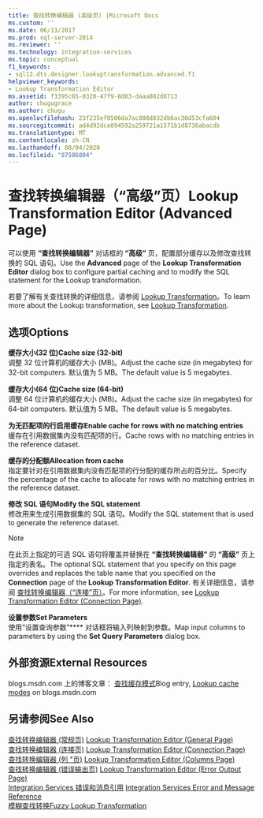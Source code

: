 ```yaml
---
title: 查找转换编辑器 (高级页) |Microsoft Docs
ms.custom: ''
ms.date: 06/13/2017
ms.prod: sql-server-2014
ms.reviewer: ''
ms.technology: integration-services
ms.topic: conceptual
f1_keywords:
- sql12.dts.designer.lookuptransformation.advanced.f1
helpviewer_keywords:
- Lookup Transformation Editor
ms.assetid: f3395c65-0320-47f9-8d83-daaa082d8713
author: chugugrace
ms.author: chugu
ms.openlocfilehash: 23f235ef0506da7ac808d832db6ac36d53cfa604
ms.sourcegitcommit: ad4d92dce894592a259721a1571b1d8736abacdb
ms.translationtype: MT
ms.contentlocale: zh-CN
ms.lasthandoff: 08/04/2020
ms.locfileid: "87586804"
---
```

# <a name="lookup-transformation-editor-advanced-page"></a><span data-ttu-id="bf855-102">查找转换编辑器（“高级”页）</span><span class="sxs-lookup"><span data-stu-id="bf855-102">Lookup Transformation Editor (Advanced Page)</span></span>
  <span data-ttu-id="bf855-103">可以使用 **“查找转换编辑器”** 对话框的 **“高级”** 页，配置部分缓存以及修改查找转换的 SQL 语句。</span><span class="sxs-lookup"><span data-stu-id="bf855-103">Use the **Advanced** page of the **Lookup Transformation Editor** dialog box to configure partial caching and to modify the SQL statement for the Lookup transformation.</span></span>  
  
 <span data-ttu-id="bf855-104">若要了解有关查找转换的详细信息，请参阅 [Lookup Transformation](data-flow/transformations/lookup-transformation.md)。</span><span class="sxs-lookup"><span data-stu-id="bf855-104">To learn more about the Lookup transformation, see [Lookup Transformation](data-flow/transformations/lookup-transformation.md).</span></span>  
  
## <a name="options"></a><span data-ttu-id="bf855-105">选项</span><span class="sxs-lookup"><span data-stu-id="bf855-105">Options</span></span>  
 <span data-ttu-id="bf855-106">**缓存大小(32 位)**</span><span class="sxs-lookup"><span data-stu-id="bf855-106">**Cache size (32-bit)**</span></span>  
 <span data-ttu-id="bf855-107">调整 32 位计算机的缓存大小 (MB)。</span><span class="sxs-lookup"><span data-stu-id="bf855-107">Adjust the  cache size (in megabytes) for 32-bit computers.</span></span> <span data-ttu-id="bf855-108">默认值为 5 MB。</span><span class="sxs-lookup"><span data-stu-id="bf855-108">The default value is 5 megabytes.</span></span>  
  
 <span data-ttu-id="bf855-109">**缓存大小(64 位)**</span><span class="sxs-lookup"><span data-stu-id="bf855-109">**Cache size (64-bit)**</span></span>  
 <span data-ttu-id="bf855-110">调整 64 位计算机的缓存大小 (MB)。</span><span class="sxs-lookup"><span data-stu-id="bf855-110">Adjust the cache size (in megabytes) for 64-bit computers.</span></span> <span data-ttu-id="bf855-111">默认值为 5 MB。</span><span class="sxs-lookup"><span data-stu-id="bf855-111">The default value is 5 megabytes.</span></span>  
  
 <span data-ttu-id="bf855-112">**为无匹配项的行启用缓存**</span><span class="sxs-lookup"><span data-stu-id="bf855-112">**Enable cache for rows with no matching entries**</span></span>  
 <span data-ttu-id="bf855-113">缓存在引用数据集内没有匹配项的行。</span><span class="sxs-lookup"><span data-stu-id="bf855-113">Cache rows with no matching entries in the reference dataset.</span></span>  
  
 <span data-ttu-id="bf855-114">**缓存的分配额**</span><span class="sxs-lookup"><span data-stu-id="bf855-114">**Allocation from cache**</span></span>  
 <span data-ttu-id="bf855-115">指定要针对在引用数据集内没有匹配项的行分配的缓存所占的百分比。</span><span class="sxs-lookup"><span data-stu-id="bf855-115">Specify the percentage of the cache to allocate for rows with no matching entries in the reference dataset.</span></span>  
  
 <span data-ttu-id="bf855-116">**修改 SQL 语句**</span><span class="sxs-lookup"><span data-stu-id="bf855-116">**Modify the SQL statement**</span></span>  
 <span data-ttu-id="bf855-117">修改用来生成引用数据集的 SQL 语句。</span><span class="sxs-lookup"><span data-stu-id="bf855-117">Modify the SQL statement that is used to generate the reference dataset.</span></span>  
  
> [!NOTE]  
>  <span data-ttu-id="bf855-118">在此页上指定的可选 SQL 语句将覆盖并替换在 **“查找转换编辑器”** 的 **“高级”** 页上指定的表名。</span><span class="sxs-lookup"><span data-stu-id="bf855-118">The optional SQL statement that you specify on this page overrides and replaces the table name that you specified on the **Connection** page of the **Lookup Transformation Editor**.</span></span> <span data-ttu-id="bf855-119">有关详细信息，请参阅 [查找转换编辑器（“连接”页）](../../2014/integration-services/lookup-transformation-editor-connection-page.md)。</span><span class="sxs-lookup"><span data-stu-id="bf855-119">For more information, see [Lookup Transformation Editor &#40;Connection Page&#41;](../../2014/integration-services/lookup-transformation-editor-connection-page.md).</span></span>  
  
 <span data-ttu-id="bf855-120">**设置参数**</span><span class="sxs-lookup"><span data-stu-id="bf855-120">**Set Parameters**</span></span>  
 <span data-ttu-id="bf855-121">使用“设置查询参数”\*\*\*\* 对话框将输入列映射到参数。</span><span class="sxs-lookup"><span data-stu-id="bf855-121">Map input columns to parameters by using the **Set Query Parameters** dialog box.</span></span>  
  
## <a name="external-resources"></a><span data-ttu-id="bf855-122">外部资源</span><span class="sxs-lookup"><span data-stu-id="bf855-122">External Resources</span></span>  
 <span data-ttu-id="bf855-123">blogs.msdn.com 上的博客文章： [查找缓存模式](https://go.microsoft.com/fwlink/?LinkId=219518)</span><span class="sxs-lookup"><span data-stu-id="bf855-123">Blog entry, [Lookup cache modes](https://go.microsoft.com/fwlink/?LinkId=219518) on blogs.msdn.com</span></span>  
  
## <a name="see-also"></a><span data-ttu-id="bf855-124">另请参阅</span><span class="sxs-lookup"><span data-stu-id="bf855-124">See Also</span></span>  
 <span data-ttu-id="bf855-125">[查找转换编辑器 &#40;常规页&#41;](general-page-of-integration-services-designers-options.md) </span><span class="sxs-lookup"><span data-stu-id="bf855-125">[Lookup Transformation Editor &#40;General Page&#41;](general-page-of-integration-services-designers-options.md) </span></span>  
 <span data-ttu-id="bf855-126">[查找转换编辑器 &#40;连接页&#41;](../../2014/integration-services/lookup-transformation-editor-connection-page.md) </span><span class="sxs-lookup"><span data-stu-id="bf855-126">[Lookup Transformation Editor &#40;Connection Page&#41;](../../2014/integration-services/lookup-transformation-editor-connection-page.md) </span></span>  
 <span data-ttu-id="bf855-127">[查找转换编辑器 &#40;列 "页&#41;](../../2014/integration-services/lookup-transformation-editor-columns-page.md) </span><span class="sxs-lookup"><span data-stu-id="bf855-127">[Lookup Transformation Editor &#40;Columns Page&#41;](../../2014/integration-services/lookup-transformation-editor-columns-page.md) </span></span>  
 <span data-ttu-id="bf855-128">[查找转换编辑器 &#40;错误输出页&#41;](../../2014/integration-services/lookup-transformation-editor-error-output-page.md) </span><span class="sxs-lookup"><span data-stu-id="bf855-128">[Lookup Transformation Editor &#40;Error Output Page&#41;](../../2014/integration-services/lookup-transformation-editor-error-output-page.md) </span></span>  
 <span data-ttu-id="bf855-129">[Integration Services 错误和消息引用](../../2014/integration-services/integration-services-error-and-message-reference.md) </span><span class="sxs-lookup"><span data-stu-id="bf855-129">[Integration Services Error and Message Reference](../../2014/integration-services/integration-services-error-and-message-reference.md) </span></span>  
 [<span data-ttu-id="bf855-130">模糊查找转换</span><span class="sxs-lookup"><span data-stu-id="bf855-130">Fuzzy Lookup Transformation</span></span>](data-flow/transformations/fuzzy-lookup-transformation.md)  
  
  
